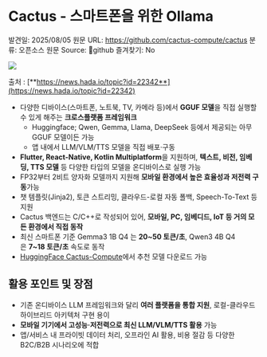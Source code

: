 # Cactus - 스마트폰을 위한 Ollama

발견일: 2025/08/05
원문 URL: https://github.com/cactus-compute/cactus
분류: 오픈소스
원문 Source: 🔗github
즐겨찾기: No

[](https://opengraph.githubassets.com/399bf855f9ea49a73c033ac1d04655bd09c6db0788ba06a2c561e24db95fd496/cactus-compute/cactus)

![](https://github.com/cactus-compute/cactus/raw/main/assets/banner.jpg)

  

[](https://camo.githubusercontent.com/8217e3a5f9b1407b0f16e86ed3ae74e43e5d3471043140a3701fe7a161df5f9c/68747470733a2f2f696d672e736869656c64732e696f2f62616467652f436f6d62696e61746f722d4630363532463f7374796c653d666f722d7468652d6261646765266c6f676f3d79636f6d62696e61746f72266c6f676f436f6c6f723d7768697465)

[](https://camo.githubusercontent.com/121a73ca130285368b9dd4bf399512e4d13e4a136906f47786e9c34f5a715c39/68747470733a2f2f696d672e736869656c64732e696f2f62616467652f4f78666f72645f536565645f46756e642d3030323134373f7374796c653d666f722d7468652d6261646765266c6f676f3d6f78666f7264266c6f676f436f6c6f723d7768697465)

[](https://camo.githubusercontent.com/34e80c407d6c961dc4822e1d5cabb83fdd9d1b392ecaf399b8a4792fd3b72f8d/68747470733a2f2f696d672e736869656c64732e696f2f62616467652f476f6f676c655f466f725f53746172747570732d3432383546343f7374796c653d666f722d7468652d6261646765266c6f676f3d676f6f676c65266c6f676f436f6c6f723d7768697465)

출처 : [**https://news.hada.io/topic?id=22342**](https://news.hada.io/topic?id=22342)

- 다양한 디바이스(스마트폰, 노트북, TV, 카메라 등)에서 **GGUF 모델**을 직접 실행할 수 있게 해주는 **크로스플랫폼 프레임워크**
    - Huggingface; Qwen, Gemma, Llama, DeepSeek 등에서 제공되는 아무 GGUF 모델이든 가능
    - 앱 내에서 LLM/VLM/TTS 모델을 직접 배포·구동
- **Flutter, React-Native, Kotlin Multiplatform**을 지원하며, **텍스트, 비전, 임베딩, TTS 모델** 등 다양한 타입의 모델을 온디바이스로 실행 가능
- FP32부터 2비트 양자화 모델까지 지원해 **모바일 환경에서 높은 효율성과 저전력 구동**가능
- 챗 템플릿(Jinja2), 토큰 스트리밍, 클라우드-로컬 자동 폴백, Speech-To-Text 등 지원
- Cactus 백엔드는 C/C++로 작성되어 있어, **모바일, PC, 임베디드, IoT 등 거의 모든 환경에서 직접 동작**
- 최신 스마트폰 기준 Gemma3 1B Q4 는 **20~50 토큰/초**, Qwen3 4B Q4은 **7~18 토큰/초** 속도로 동작
- [HuggingFace Cactus-Compute](https://huggingface.co/Cactus-Compute?sort_models=alphabetical#models)에서 추천 모델 다운로드 가능

## 활용 포인트 및 장점

- 기존 온디바이스 LLM 프레임워크와 달리 **여러 플랫폼을 통합 지원**, 로컬-클라우드 하이브리드 아키텍처 구현 용이
- **모바일 기기에서 고성능·저전력으로 최신 LLM/VLM/TTS 활용** 가능
- 앱/서비스 내 프라이빗 데이터 처리, 오프라인 AI 활용, 비용 절감 등 다양한 B2C/B2B 시나리오에 적합